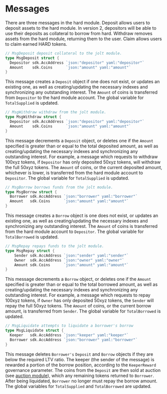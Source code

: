 <!--
order: 3
-->

# Messages

There are three messages in the hard module. Deposit allows users to deposit assets to the hard module. In version 2, depositors will be able to use their deposits as collateral to borrow from hard. Withdraw removes assets from the hard module, returning them to the user. Claim allows users to claim earned HARD tokens.

```go
// MsgDeposit deposit collateral to the jolt module.
type MsgDeposit struct {
  Depositor sdk.AccAddress `json:"depositor" yaml:"depositor"`
  Amount    sdk.Coins      `json:"amount" yaml:"amount"`
}
```

This message creates a `Deposit` object if one does not exist, or updates an existing one, as well as creating/updating the necessary indexes and synchronizing any outstanding interest. The `Amount` of coins is transferred from `Depositor` to the hard module account. The global variable for `TotalSupplied` is updated.

```go
// MsgWithdraw withdraw from the jolt module.
type MsgWithdraw struct {
  Depositor sdk.AccAddress `json:"depositor" yaml:"depositor"`
  Amount    sdk.Coins      `json:"amount" yaml:"amount"`
}
```

This message decrements a `Deposit` object, or deletes one if the `Amount` specified is greater than or equal to the total deposited amount, as well as creating/updating the necessary indexes and synchronizing any outstanding interest. For example, a message which requests to withdraw 100xyz tokens, if `Depositor` has only deposited 50xyz tokens, will withdraw the full 50xyz tokens. The `Amount` of coins, or the current deposited amount, whichever is lower, is transferred from the hard module account to `Depositor`. The global variable for `TotalSupplied` is updated.

```go
// MsgBorrow borrows funds from the jolt module.
type MsgBorrow struct {
  Borrower sdk.AccAddress `json:"borrower" yaml:"borrower"`
  Amount   sdk.Coins      `json:"amount" yaml:"amount"`
}
```

This message creates a `Borrow` object is one does not exist, or updates an existing one, as well as creating/updating the necessary indexes and synchronizing any outstanding interest. The `Amount` of coins is transferred from the hard module account to `Depositor`. The global variable for `TotalBorrowed` is updated.

```go
// MsgRepay repays funds to the jolt module.
type MsgRepay struct {
	Sender sdk.AccAddress `json:"sender" yaml:"sender"`
	Owner  sdk.AccAddress `json:"owner" yaml:"owner"`
	Amount sdk.Coins      `json:"amount" yaml:"amount"`
}
```

This message decrements a `Borrow` object, or deletes one if the `Amount` specified is greater than or equal to the total borrowed amount, as well as creating/updating the necessary indexes and synchronizing any outstanding interest. For example, a message which requests to repay 100xyz tokens, if `Owner` has only deposited 50xyz tokens, the `Sender` will repay the full 50xyz tokens. The `Amount` of coins, or the current borrow amount, is transferred from `Sender`. The global variable for `TotalBorrowed` is updated.

```go
// MsgLiquidate attempts to liquidate a borrower's borrow
type MsgLiquidate struct {
  Keeper   sdk.AccAddress `json:"keeper" yaml:"keeper"`
  Borrower sdk.AccAddress `json:"borrower" yaml:"borrower"`
}
```

This message deletes `Borrower's` `Deposit` and `Borrow` objects if they are below the required LTV ratio. The keeper (the sender of the message) is rewarded a portion of the borrow position, according to the `KeeperReward` governance parameter. The coins from the `Deposit` are then sold at auction (see [auction module](../../auction/spec/README.md)), which any remaining tokens returned to `Borrower`. After being liquidated, `Borrower` no longer must repay the borrow amount. The global variables for `TotalSupplied` and `TotalBorrowed` are updated.

